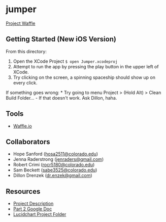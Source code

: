 # jumper
[Project Waffle](https://waffle.io/oogroup/jumper)

Getting Started (New iOS Version)
---------------
  From this directory:
  1. Open the XCode Project
    `$ open Jumper.xcodeproj`
  2. Attempt to run the app by pressing the play button in the upper left of XCode.
  3. Try clicking on the screen, a spinning spaceship should show up on every click.
  
  If something goes wrong:
    * Try going to menu Project > (Hold Alt) > Clean Build Folder...
      - If that doesn't work. Ask Dillon, haha.

Tools
-----
 * [Waffle.io](https://waffle.io/oogroup/jumper)


Collaborators
-------------
  * Hope Sanford (hosa2511@colorado.edu)
  * Jenna Raderstrong (jenraders@gmail.com)
  * Robert Crimi (rocr5180@colorado.edu)
  * Sam Beckett (sabe3525@colorado.edu)
  * Dillon Drenzek (dr.enzek@gmail.com)

Resources
---------
 * [Project Description](https://moodle.cs.colorado.edu/pluginfile.php/23276/mod_resource/content/0/Project-4448.pdf)
 * [Part 2 Google Doc](https://docs.google.com/a/colorado.edu/document/d/13kIsc1WZydRId14s67mdQ8qkwwl6h4DhfGfDytsJlv4/edit?usp=sharing)
 * [Lucidchart Project Folder](https://www.lucidchart.com/documents#docs?folder_id=107160918&browser=icon&sort=saved-desc)
